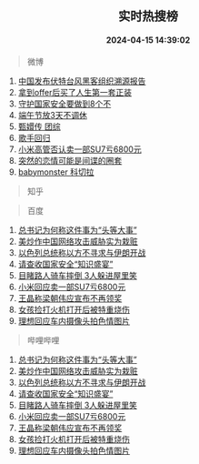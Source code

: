 <div align="center"><h2>实时热搜榜</h2><h4>2024-04-15 14:39:02</h4></div>

> 微博  

1. [中国发布伏特台风黑客组织溯源报告](https://s.weibo.com/weibo?q=%23%E4%B8%AD%E5%9B%BD%E5%8F%91%E5%B8%83%E4%BC%8F%E7%89%B9%E5%8F%B0%E9%A3%8E%E9%BB%91%E5%AE%A2%E7%BB%84%E7%BB%87%E6%BA%AF%E6%BA%90%E6%8A%A5%E5%91%8A%23&t=31&band_rank=1&Refer=top)<br />
2. [拿到offer后买了人生第一套正装](https://s.weibo.com/weibo?q=%23%E6%8B%BF%E5%88%B0offer%E5%90%8E%E4%B9%B0%E4%BA%86%E4%BA%BA%E7%94%9F%E7%AC%AC%E4%B8%80%E5%A5%97%E6%AD%A3%E8%A3%85%23&t=31&band_rank=2&Refer=top)<br />
3. [守护国家安全要做到8个不](https://s.weibo.com/weibo?q=%23%E5%AE%88%E6%8A%A4%E5%9B%BD%E5%AE%B6%E5%AE%89%E5%85%A8%E8%A6%81%E5%81%9A%E5%88%B08%E4%B8%AA%E4%B8%8D%23&t=31&band_rank=3&Refer=top)<br />
4. [端午节放3天不调休](https://s.weibo.com/weibo?q=%23%E7%AB%AF%E5%8D%88%E8%8A%82%E6%94%BE3%E5%A4%A9%E4%B8%8D%E8%B0%83%E4%BC%91%23&t=31&band_rank=4&Refer=top)<br />
5. [甄嬛传 团综](https://s.weibo.com/weibo?q=%E7%94%84%E5%AC%9B%E4%BC%A0%20%E5%9B%A2%E7%BB%BC&t=31&band_rank=5&Refer=top)<br />
6. [歌手回归](https://s.weibo.com/weibo?q=%23%E6%AD%8C%E6%89%8B%E5%9B%9E%E5%BD%92%23&t=31&band_rank=6&Refer=top)<br />
7. [小米高管否认卖一部SU7亏6800元](https://s.weibo.com/weibo?q=%23%E5%B0%8F%E7%B1%B3%E9%AB%98%E7%AE%A1%E5%90%A6%E8%AE%A4%E5%8D%96%E4%B8%80%E9%83%A8SU7%E4%BA%8F6800%E5%85%83%23&t=31&band_rank=7&Refer=top)<br />
8. [突然的恋情可能是间谍的圈套](https://s.weibo.com/weibo?q=%23%E7%AA%81%E7%84%B6%E7%9A%84%E6%81%8B%E6%83%85%E5%8F%AF%E8%83%BD%E6%98%AF%E9%97%B4%E8%B0%8D%E7%9A%84%E5%9C%88%E5%A5%97%23&t=31&band_rank=8&Refer=top)<br />
9. [babymonster 科切拉](https://s.weibo.com/weibo?q=babymonster%20%E7%A7%91%E5%88%87%E6%8B%89&t=31&band_rank=9&Refer=top)<br />

> 知乎  


> 百度  

1. [总书记为何称这件事为“头等大事”](https://www.baidu.com/s?wd=%E6%80%BB%E4%B9%A6%E8%AE%B0%E4%B8%BA%E4%BD%95%E7%A7%B0%E8%BF%99%E4%BB%B6%E4%BA%8B%E4%B8%BA%E2%80%9C%E5%A4%B4%E7%AD%89%E5%A4%A7%E4%BA%8B%E2%80%9D&sa=fyb_news&rsv_dl=fyb_news)<br />
2. [美炒作中国网络攻击威胁实为栽赃](https://www.baidu.com/s?wd=%E7%BE%8E%E7%82%92%E4%BD%9C%E4%B8%AD%E5%9B%BD%E7%BD%91%E7%BB%9C%E6%94%BB%E5%87%BB%E5%A8%81%E8%83%81%E5%AE%9E%E4%B8%BA%E6%A0%BD%E8%B5%83&sa=fyb_news&rsv_dl=fyb_news)<br />
3. [以色列总统称以方不寻求与伊朗开战](https://www.baidu.com/s?wd=%E4%BB%A5%E8%89%B2%E5%88%97%E6%80%BB%E7%BB%9F%E7%A7%B0%E4%BB%A5%E6%96%B9%E4%B8%8D%E5%AF%BB%E6%B1%82%E4%B8%8E%E4%BC%8A%E6%9C%97%E5%BC%80%E6%88%98&sa=fyb_news&rsv_dl=fyb_news)<br />
4. [请查收国家安全“知识盛宴”](https://www.baidu.com/s?wd=%E8%AF%B7%E6%9F%A5%E6%94%B6%E5%9B%BD%E5%AE%B6%E5%AE%89%E5%85%A8%E2%80%9C%E7%9F%A5%E8%AF%86%E7%9B%9B%E5%AE%B4%E2%80%9D&sa=fyb_news&rsv_dl=fyb_news)<br />
5. [目睹路人骑车摔倒 3人躲进屋里笑](https://www.baidu.com/s?wd=%E7%9B%AE%E7%9D%B9%E8%B7%AF%E4%BA%BA%E9%AA%91%E8%BD%A6%E6%91%94%E5%80%92+3%E4%BA%BA%E8%BA%B2%E8%BF%9B%E5%B1%8B%E9%87%8C%E7%AC%91&sa=fyb_news&rsv_dl=fyb_news)<br />
6. [小米回应卖一部SU7亏6800元](https://www.baidu.com/s?wd=%E5%B0%8F%E7%B1%B3%E5%9B%9E%E5%BA%94%E5%8D%96%E4%B8%80%E9%83%A8SU7%E4%BA%8F6800%E5%85%83&sa=fyb_news&rsv_dl=fyb_news)<br />
7. [王晶称梁朝伟应宣布不再领奖](https://www.baidu.com/s?wd=%E7%8E%8B%E6%99%B6%E7%A7%B0%E6%A2%81%E6%9C%9D%E4%BC%9F%E5%BA%94%E5%AE%A3%E5%B8%83%E4%B8%8D%E5%86%8D%E9%A2%86%E5%A5%96&sa=fyb_news&rsv_dl=fyb_news)<br />
8. [女孩捡打火机打开后被特重烧伤](https://www.baidu.com/s?wd=%E5%A5%B3%E5%AD%A9%E6%8D%A1%E6%89%93%E7%81%AB%E6%9C%BA%E6%89%93%E5%BC%80%E5%90%8E%E8%A2%AB%E7%89%B9%E9%87%8D%E7%83%A7%E4%BC%A4&sa=fyb_news&rsv_dl=fyb_news)<br />
9. [理想回应车内摄像头拍色情图片](https://www.baidu.com/s?wd=%E7%90%86%E6%83%B3%E5%9B%9E%E5%BA%94%E8%BD%A6%E5%86%85%E6%91%84%E5%83%8F%E5%A4%B4%E6%8B%8D%E8%89%B2%E6%83%85%E5%9B%BE%E7%89%87&sa=fyb_news&rsv_dl=fyb_news)<br />

> 哔哩哔哩  

1. [总书记为何称这件事为“头等大事”](https://www.baidu.com/s?wd=%E6%80%BB%E4%B9%A6%E8%AE%B0%E4%B8%BA%E4%BD%95%E7%A7%B0%E8%BF%99%E4%BB%B6%E4%BA%8B%E4%B8%BA%E2%80%9C%E5%A4%B4%E7%AD%89%E5%A4%A7%E4%BA%8B%E2%80%9D&sa=fyb_news&rsv_dl=fyb_news)<br />
2. [美炒作中国网络攻击威胁实为栽赃](https://www.baidu.com/s?wd=%E7%BE%8E%E7%82%92%E4%BD%9C%E4%B8%AD%E5%9B%BD%E7%BD%91%E7%BB%9C%E6%94%BB%E5%87%BB%E5%A8%81%E8%83%81%E5%AE%9E%E4%B8%BA%E6%A0%BD%E8%B5%83&sa=fyb_news&rsv_dl=fyb_news)<br />
3. [以色列总统称以方不寻求与伊朗开战](https://www.baidu.com/s?wd=%E4%BB%A5%E8%89%B2%E5%88%97%E6%80%BB%E7%BB%9F%E7%A7%B0%E4%BB%A5%E6%96%B9%E4%B8%8D%E5%AF%BB%E6%B1%82%E4%B8%8E%E4%BC%8A%E6%9C%97%E5%BC%80%E6%88%98&sa=fyb_news&rsv_dl=fyb_news)<br />
4. [请查收国家安全“知识盛宴”](https://www.baidu.com/s?wd=%E8%AF%B7%E6%9F%A5%E6%94%B6%E5%9B%BD%E5%AE%B6%E5%AE%89%E5%85%A8%E2%80%9C%E7%9F%A5%E8%AF%86%E7%9B%9B%E5%AE%B4%E2%80%9D&sa=fyb_news&rsv_dl=fyb_news)<br />
5. [目睹路人骑车摔倒 3人躲进屋里笑](https://www.baidu.com/s?wd=%E7%9B%AE%E7%9D%B9%E8%B7%AF%E4%BA%BA%E9%AA%91%E8%BD%A6%E6%91%94%E5%80%92+3%E4%BA%BA%E8%BA%B2%E8%BF%9B%E5%B1%8B%E9%87%8C%E7%AC%91&sa=fyb_news&rsv_dl=fyb_news)<br />
6. [小米回应卖一部SU7亏6800元](https://www.baidu.com/s?wd=%E5%B0%8F%E7%B1%B3%E5%9B%9E%E5%BA%94%E5%8D%96%E4%B8%80%E9%83%A8SU7%E4%BA%8F6800%E5%85%83&sa=fyb_news&rsv_dl=fyb_news)<br />
7. [王晶称梁朝伟应宣布不再领奖](https://www.baidu.com/s?wd=%E7%8E%8B%E6%99%B6%E7%A7%B0%E6%A2%81%E6%9C%9D%E4%BC%9F%E5%BA%94%E5%AE%A3%E5%B8%83%E4%B8%8D%E5%86%8D%E9%A2%86%E5%A5%96&sa=fyb_news&rsv_dl=fyb_news)<br />
8. [女孩捡打火机打开后被特重烧伤](https://www.baidu.com/s?wd=%E5%A5%B3%E5%AD%A9%E6%8D%A1%E6%89%93%E7%81%AB%E6%9C%BA%E6%89%93%E5%BC%80%E5%90%8E%E8%A2%AB%E7%89%B9%E9%87%8D%E7%83%A7%E4%BC%A4&sa=fyb_news&rsv_dl=fyb_news)<br />
9. [理想回应车内摄像头拍色情图片](https://www.baidu.com/s?wd=%E7%90%86%E6%83%B3%E5%9B%9E%E5%BA%94%E8%BD%A6%E5%86%85%E6%91%84%E5%83%8F%E5%A4%B4%E6%8B%8D%E8%89%B2%E6%83%85%E5%9B%BE%E7%89%87&sa=fyb_news&rsv_dl=fyb_news)<br />
